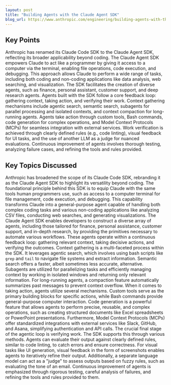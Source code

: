 ```yaml
---
layout: post 
title: "Building Agents with the Claude Agent SDK"
blog_url: https://www.anthropic.com/engineering/building-agents-with-the-claude-agent-sdk?utm_source=tldrai 
---
```




## Key Points

Anthropic has renamed its Claude Code SDK to the Claude Agent SDK, reflecting its broader applicability beyond coding.
The Claude Agent SDK empowers Claude to act like a programmer by giving it access to a computer via the terminal, enabling file operations, code execution, and debugging.
This approach allows Claude to perform a wide range of tasks, including both coding and non-coding applications like data analysis, web searching, and visualization.
The SDK facilitates the creation of diverse agents, such as finance, personal assistant, customer support, and deep research agents.
Agents built with the SDK follow a core feedback loop: gathering context, taking action, and verifying their work.
Context gathering mechanisms include agentic search, semantic search, subagents for parallel processing and isolated contexts, and context compaction for long-running agents.
Agents take action through custom tools, Bash commands, code generation for complex operations, and Model Context Protocols (MCPs) for seamless integration with external services.
Work verification is achieved through clearly defined rules (e.g., code linting), visual feedback for UI tasks, and the use of another LLM as a judge for nuanced evaluations.
Continuous improvement of agents involves thorough testing, analyzing failure cases, and refining the tools and rules provided.

## Key Topics Discussed

Anthropic has broadened the scope of its Claude Code SDK, rebranding it as the Claude Agent SDK to highlight its versatility beyond coding. The foundational principle behind this SDK is to equip Claude with the same tools human programmers use, such as access to a computer terminal for file management, code execution, and debugging. This capability transforms Claude into a general-purpose agent capable of handling both complex coding tasks and various non-coding applications like analyzing CSV files, conducting web searches, and generating visualizations. The Claude Agent SDK enables developers to construct a diverse array of agents, including those tailored for finance, personal assistance, customer support, and in-depth research, by providing the primitives necessary to automate various workflows. These agents operate within a continuous feedback loop: gathering relevant context, taking decisive actions, and verifying the outcomes. Context gathering is a multi-faceted process within the SDK. It leverages agentic search, which involves using bash scripts like `grep` and `tail` to navigate file systems and extract information. Semantic search offers a faster, albeit sometimes less accurate, alternative. Subagents are utilized for parallelizing tasks and efficiently managing context by working in isolated windows and returning only relevant information. For long-running agents, a compaction feature automatically summarizes past messages to prevent context overflow. When it comes to taking action, agents utilize several mechanisms. Custom tools serve as the primary building blocks for specific actions, while Bash commands provide general-purpose computer interaction. Code generation is a powerful feature that allows agents to perform precise, reusable, and complex operations, such as creating structured documents like Excel spreadsheets or PowerPoint presentations. Furthermore, Model Context Protocols (MCPs) offer standardized integrations with external services like Slack, GitHub, and Asana, simplifying authentication and API calls. The crucial final stage of the agentic loop is verifying work. The SDK supports this through various methods. Agents can evaluate their output against clearly defined rules, similar to code linting, to catch errors and ensure correctness. For visual tasks like UI generation, visual feedback in the form of screenshots enables agents to iteratively refine their output. Additionally, a separate language model can act as a "judge" to assess outputs based on fuzzy rules, such as evaluating the tone of an email. Continuous improvement of agents is emphasized through rigorous testing, careful analysis of failures, and refining the tools and rules provided to them.

